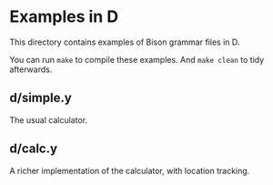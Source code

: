 # Examples in D

This directory contains examples of Bison grammar files in D.

You can run `make` to compile these examples.  And `make clean` to tidy
afterwards.

## d/simple.y
The usual calculator.

## d/calc.y
A richer implementation of the calculator, with location tracking.

<!---

Local Variables:
fill-column: 76
ispell-dictionary: "american"
End:

Copyright (C) 2018-2022 Free Software Foundation, Inc.

Permission is granted to copy, distribute and/or modify this document
under the terms of the GNU Free Documentation License, Version 1.3 or
any later version published by the Free Software Foundation; with no
Invariant Sections, with no Front-Cover Texts, and with no Back-Cover
Texts.  A copy of the license is included in the "GNU Free
Documentation License" file as part of this distribution.

# LocalWords:  mfcalc calc parsers yy
--->
